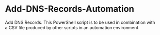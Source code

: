 # Add-DNS-Records-Automation
Add DNS Records. This PowerShell script is to be used in combination with a CSV file produced by other scripts in an automation environment. 
